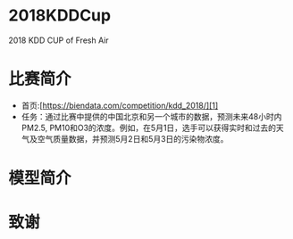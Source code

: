 # 2018KDDCup
2018 KDD CUP of Fresh Air

# 比赛简介
- 首页:[https://biendata.com/competition/kdd_2018/][1]
- 任务：通过比赛中提供的中国北京和另一个城市的数据，预测未来48小时内PM2.5, PM10和O3的浓度。例如，在5月1日，选手可以获得实时和过去的天气及空气质量数据，并预测5月2日和5月3日的污染物浓度。

# 模型简介

# 致谢




[1]:https://biendata.com/competition/kdd_2018/